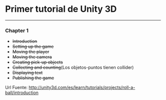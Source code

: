 # Primer tutorial de Unity 3D

---

### Chapter 1

* ~~Introduction~~
* ~~Setting up the game~~
* ~~Moving the player~~
* ~~Moving the camera~~
* ~~Creating pick-up objects~~
* ~~Collecting and counting~~(Los objetos-puntos tienen collider)
* ~~Displaying text~~
* ~~Publishing the game~~


Url Fuente: http://unity3d.com/es/learn/tutorials/projects/roll-a-ball/introduction